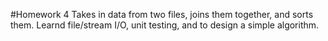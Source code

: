 #Homework 4
Takes in data from two files, joins them together, and sorts them. Learnd file/stream I/O, unit testing, and to design a simple algorithm.
